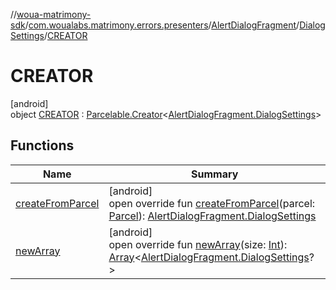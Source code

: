 //[woua-matrimony-sdk](../../../../../index.md)/[com.woualabs.matrimony.errors.presenters](../../../index.md)/[AlertDialogFragment](../../index.md)/[DialogSettings](../index.md)/[CREATOR](index.md)

# CREATOR

[android]\
object [CREATOR](index.md) : [Parcelable.Creator](https://developer.android.com/reference/kotlin/android/os/Parcelable.Creator.html)<[AlertDialogFragment.DialogSettings](../index.md)>

## Functions

| Name | Summary |
|---|---|
| [createFromParcel](create-from-parcel.md) | [android]<br>open override fun [createFromParcel](create-from-parcel.md)(parcel: [Parcel](https://developer.android.com/reference/kotlin/android/os/Parcel.html)): [AlertDialogFragment.DialogSettings](../index.md) |
| [newArray](new-array.md) | [android]<br>open override fun [newArray](new-array.md)(size: [Int](https://kotlinlang.org/api/latest/jvm/stdlib/kotlin/-int/index.html)): [Array](https://kotlinlang.org/api/latest/jvm/stdlib/kotlin/-array/index.html)<[AlertDialogFragment.DialogSettings](../index.md)?> |
